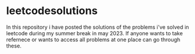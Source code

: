 # leetcodesolutions
In this repository i have posted the solutions of the problems i've solved in leetcode during my summer break in may 2023. If anyone wants to take refernece or wants to access all problems at one place can go through these.
